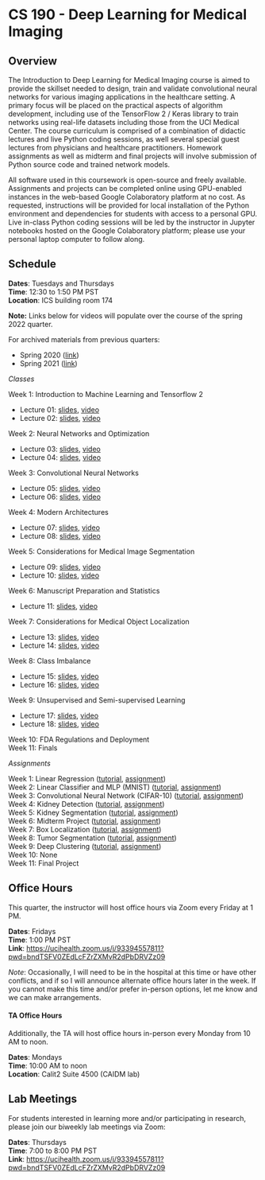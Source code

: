 # CS 190 - Deep Learning for Medical Imaging

## Overview

The Introduction to Deep Learning for Medical Imaging course is aimed to provide the skillset needed to design, train and validate convolutional neural networks for various imaging applications in the healthcare setting. A primary focus will be placed on the practical aspects of algorithm development, including use of the TensorFlow 2 / Keras library to train networks using real-life datasets including those from the UCI Medical Center. The course curriculum is comprised of a combination of didactic lectures and live Python coding sessions, as well several special guest lectures from physicians and healthcare practitioners. Homework assignments as well as midterm and final projects will involve submission of Python source code and trained network models.

All software used in this coursework is open-source and freely available. Assignments and projects can be completed online using GPU-enabled instances in the web-based Google Colaboratory platform at no cost. As requested, instructions will be provided for local installation of the Python environment and dependencies for students with access to a personal GPU. Live in-class Python coding sessions will be led by the instructor in Jupyter notebooks hosted on the Google Colaboratory platform; please use your personal laptop computer to follow along. 

## Schedule

**Dates**: Tuesdays and Thursdays \
**Time**: 12:30 to 1:50 PM PST \
**Location**: ICS building room 174

**Note:** Links below for videos will populate over the course of the spring 2022 quarter. 

For archived materials from previous quarters:

* Spring 2020 ([link](./spring_2020))
* Spring 2021 ([link](./spring_2021))

*Classes*

Week 1: Introduction to Machine Learning and Tensorflow 2
* Lecture 01: [slides](https://uci.yuja.com/V/MediaFile?mediaFile=420457&node=15536234&a=1231719205&autoplay=1), [video](https://uci.yuja.com/V/Video?v=4655840&node=15527647&a=40211909&autoplay=1)
* Lecture 02: [slides](https://uci.yuja.com/V/MediaFile?mediaFile=421082&node=15564417&a=937510123&autoplay=1), [video](https://uci.yuja.com/V/Video?v=4673226&node=15566018&a=343553879&autoplay=1)

Week 2: Neural Networks and Optimization
* Lecture 03: [slides](https://uci.yuja.com/V/MediaFile?mediaFile=422769&node=15614022&a=772764963&autoplay=1), [video](https://uci.yuja.com/V/Video?v=4691740&node=15614663&a=1711528466&autoplay=1)
* Lecture 04: [slides](https://uci.yuja.com/V/MediaFile?mediaFile=423607&node=15702038&a=1844633634&autoplay=1), [video](https://uci.yuja.com/V/Video?v=4723819&node=15702274&a=1226937878&autoplay=1)

Week 3: Convolutional Neural Networks
* Lecture 05: [slides](https://uci.yuja.com/V/MediaFile?mediaFile=425434&node=15824550&a=451747208&autoplay=1), [video](https://uci.yuja.com/V/Video?v=4759684&node=15825130&a=645722624&autoplay=1)
* Lecture 06: [slides](https://uci.yuja.com/V/MediaFile?mediaFile=426420&node=15902392&a=863407557&autoplay=1), [video](https://uci.yuja.com/V/Video?v=4802054&node=15903052&a=2031957125&autoplay=1)

Week 4: Modern Architectures
* Lecture 07: [slides](https://uci.yuja.com/V/MediaFile?mediaFile=429317&node=15967086&a=1254864153&autoplay=1), [video](https://uci.yuja.com/V/Video?v=4818838&node=15941282&a=485543330&autoplay=1)
* Lecture 08: [slides](https://uci.yuja.com/V/MediaFile?mediaFile=429317&node=15967086&a=1254864153&autoplay=1), [video](https://uci.yuja.com/V/Video?v=4829963&node=15969834&a=383814264&autoplay=1)

Week 5: Considerations for Medical Image Segmentation
* Lecture 09: [slides](https://uci.yuja.com/V/MediaFile?mediaFile=432175&node=16039332&a=1383631598&autoplay=1), [video](https://uci.yuja.com/V/Video?v=4859236&node=16041953&a=1382478908&autoplay=1)
* Lecture 10: [slides](https://uci.yuja.com/V/MediaFile?mediaFile=433944&node=16122532&a=1299420444&autoplay=1), [video](https://uci.yuja.com/V/Video?v=4908181&node=16131910&a=1281060288&autoplay=1)

Week 6: Manuscript Preparation and Statistics
* Lecture 11: [slides](https://uci.yuja.com/V/MediaFile?mediaFile=435127&node=16182703&a=1543042776&autoplay=1), [video](https://uci.yuja.com/V/Video?v=4936857&node=16182761&a=587141410&autoplay=1)

Week 7: Considerations for Medical Object Localization
* Lecture 13: [slides](https://uci.yuja.com/V/MediaFile?mediaFile=437539&node=16227884&a=1039868477&autoplay=1), [video](https://uci.yuja.com/V/Video?v=4951907&node=16228661&a=147843224&autoplay=1)
* Lecture 14: [slides](https://uci.yuja.com/V/MediaFile?mediaFile=438771&node=16262704&a=68840634&autoplay=1), [video](https://uci.yuja.com/V/Video?v=4959616&node=16264910&a=644079415&autoplay=1)

Week 8: Class Imbalance 
* Lecture 15: [slides](https://uci.yuja.com/V/MediaFile?mediaFile=440692&node=16389449&a=1238693776&autoplay=1), [video](https://uci.yuja.com/V/Video?v=4988505&node=16389914&a=8377442&autoplay=1)
* Lecture 16: [slides](https://uci.yuja.com/V/MediaFile?mediaFile=441572&node=17081725&a=572414797&autoplay=1), [video](https://uci.yuja.com/V/Video?v=4995013&node=17084321&a=565368212&autoplay=1)

Week 9: Unsupervised and Semi-supervised Learning 
* Lecture 17: [slides](https://uci.yuja.com/V/MediaFile?mediaFile=442373&node=17129893&a=1136247976&autoplay=1), [video](https://uci.yuja.com/V/Video?v=5004947&node=17130195&a=2058147193&autoplay=1)
* Lecture 18: [slides](https://uci.yuja.com/V/MediaFile?mediaFile=442373&node=17129893&a=1136247976&autoplay=1), [video](https://uci.yuja.com/V/Video?v=5021988&node=17187264&a=1381122233&autoplay=1)

Week 10: FDA Regulations and Deployment \
Week 11: Finals

*Assignments*

Week 1: Linear Regression ([tutorial](https://bit.ly/3x7l1Af), [assignment](https://bit.ly/3INozcY)) \
Week 2: Linear Classifier and MLP (MNIST) ([tutorial](https://bit.ly/3uhPqd2), [assignment](https://bit.ly/35T2KLG)) \
Week 3: Convolutional Neural Network (CIFAR-10) ([tutorial](https://bit.ly/3M4g2V8), [assignment](https://bit.ly/3JMUZVo)) \
Week 4: Kidney Detection ([tutorial](https://bit.ly/3rHo9zd), [assignment](https://bit.ly/3K3AVOE)) \
Week 5: Kidney Segmentation ([tutorial](https://bit.ly/3vonSTL), [assignment](https://bit.ly/3FcfAlo)) \
Week 6: Midterm Project ([tutorial](https://bit.ly/3LqhhOd), [assignment](https://bit.ly/3sa3dRn)) \
Week 7: Box Localization ([tutorial](https://bit.ly/3w7YiCV), [assignment](https://bit.ly/3w6u439)) \
Week 8: Tumor Segmentation ([tutorial](https://bit.ly/383xryS), [assignment](https://bit.ly/3wvoUOk)) \
Week 9: Deep Clustering ([tutorial](https://bit.ly/38LoPNO), [assignment](https://bit.ly/3lNmnZO))\
Week 10: None \
Week 11: Final Project

## Office Hours

This quarter, the instructor will host office hours via Zoom every Friday at 1 PM. 

**Dates**: Fridays \
**Time**: 1:00 PM PST \
**Link**: https://ucihealth.zoom.us/j/93394557811?pwd=bndTSFV0ZEdLcFZrZXMvR2dPbDRVZz09

*Note*: Occasionally, I will need to be in the hospital at this time or have other conflicts, and if so I will announce alternate office hours later in the week. If you cannot make this time and/or prefer in-person options, let me know and we can make arrangements.

#### TA Office Hours

Additionally, the TA will host office hours in-person every Monday from 10 AM to noon. 

**Dates**: Mondays \
**Time**: 10:00 AM to noon \
**Location**: Calit2 Suite 4500 (CAIDM lab)

## Lab Meetings

For students interested in learning more and/or participating in research, please join our biweekly lab meetings via Zoom:

**Dates**: Thursdays \
**Time**: 7:00 to 8:00 PM PST \
**Link**: https://ucihealth.zoom.us/j/93394557811?pwd=bndTSFV0ZEdLcFZrZXMvR2dPbDRVZz09
